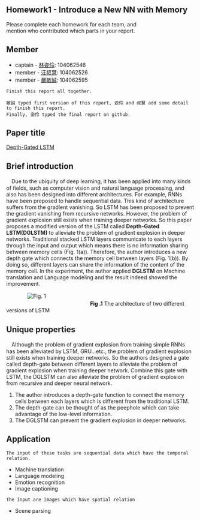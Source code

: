 ## Homework1 - Introduce a New NN with Memory 
Please complete each homework for each team, and <br>
mention who contributed which parts in your report.

## Member
* captain - <a href="https://github.com/maolin23?tab=repositories">林姿伶</a>: 104062546
* member -  <a href="https://github.com/hedywang73?tab=repositories">汪叔慧</a>: 104062526
* member - <a href="https://github.com/yenmincheng0708?tab=repositories">嚴敏誠</a>: 104062595

`Finish this report all together.`<br>
```
敏誠 typed first version of this report, 姿伶 and 叔慧 add some detail to finish this report.
Finally, 姿伶 typed the final report on github.
```

## Paper title
<a href="https://arxiv.org/pdf/1508.03790v4.pdf">Depth-Gated LSTM</a>

## Brief introduction
　Due to the ubiquity of deep learning, it has been applied into many kinds of fields, such as computer vision and natural language processing, and also has been designed into different architectures. For example, RNNs have been proposed to handle sequential data. This kind of architecture suffers from the gradient vanishing. So LSTM has been proposed to prevent the gradient vanishing from recursive networks. However, the problem of gradient explosion still exists when training deeper networks. So this paper proposes a modified version of the LSTM called **Depth-Gated LSTM(DGLSTM)** to alleviate the problem of gradient explosion in deeper networks. Traditional stacked LSTM layers communicate to each layers through the input and output which means there is no information sharing between memory cells (Fig. 1(a)). Therefore, the author introduces a new depth gate which connects the memory cell between layers (Fig. 1(b)). By doing so, different layers can share the information of the content of the memory cell. In the experiment, the author applied **DGLSTM** on Machine translation and Language modeling and the result indeed showed the improvement.

　　　　![Fig. 1](https://github.com/maolin23/homework1-1/blob/master/Fig_1.JPG)<br>
　　　　　　　　　　　　　　　　**Fig .1** The architecture of two different versions of LSTM

## Unique properties
　Although the problem of gradient explosion from training simple RNNs has been alleviated by LSTM, GRU…etc., the problem of gradient explosion still exists when training deeper networks. So the authors designed a gate called depth-gate between different layers to alleviate the problem of gradient explosion when training deeper network. Combine this gate with LSTM, the DGLSTM can also alleviate the problem of gradient explosion from recursive and deeper neural network.
 
1.	The author introduces a depth-gate function to connect the memory cells between each layers which is different from the traditional LSTM.
2.	The depth-gate can be thought of as the peephole which can take advantage of the low-level information.
3.	The DGLSTM can prevent the gradient explosion in deeper networks.

## Application
`The input of these tasks are sequential data which have the temporal relation.`
* Machine translation <br>
* Language modeling<br>
* Emotion recognition<br>
* Image captioning <br>

`The input are images which have spatial relation`
* Scene parsing   <br>

